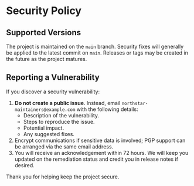 # Security Policy

## Supported Versions

The project is maintained on the `main` branch. Security fixes will generally be
applied to the latest commit on `main`. Releases or tags may be created in the
future as the project matures.

## Reporting a Vulnerability

If you discover a security vulnerability:

1. **Do not create a public issue**. Instead, email
   `northstar-maintainers@example.com` with the following details:
   - Description of the vulnerability.
   - Steps to reproduce the issue.
   - Potential impact.
   - Any suggested fixes.
2. Encrypt communications if sensitive data is involved; PGP support can be
   arranged via the same email address.
3. You will receive an acknowledgement within 72 hours. We will keep you updated
   on the remediation status and credit you in release notes if desired.

Thank you for helping keep the project secure.
